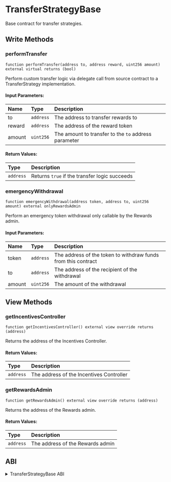 # TransferStrategyBase

Base contract for transfer strategies.

## Write Methods

### performTransfer

```solidity
function performTransfer(address to, address reward, uint256 amount) external virtual returns (bool)
```

Perform custom transfer logic via delegate call from source contract to a TransferStrategy implementation.

#### Input Parameters:

| Name   | Type      | Description                                          |
| :----- | :-------- | :--------------------------------------------------- |
| to     | `address` | The address to transfer rewards to                   |
| reward | `address` | The address of the reward token                      |
| amount | `uint256` | The amount to transfer to the `to` address parameter |

#### Return Values:

| Type      | Description                                   |
| :-------- | :-------------------------------------------- |
| `address` | Returns `true` if the transfer logic succeeds |

### emergencyWithdrawal

```solidity
function emergencyWithdrawal(address token, address to, uint256 amount) external onlyRewardsAdmin
```
Perform an emergency token withdrawal only callable by the Rewards admin.

#### Input Parameters:

| Name   | Type      | Description                                                   |
| :----- | :-------- | :------------------------------------------------------------ |
| token  | `address` | The address of the token to withdraw funds from this contract |
| to     | `address` | The address of the recipient of the withdrawal                |
| amount | `uint256` | The amount of the withdrawal                                  |

## View Methods

### getIncentivesController

```solidity
function getIncentivesController() external view override returns (address)
```

Returns the address of the Incentives Controller.

#### Return Values:

| Type      | Description                              |
| :-------- | :--------------------------------------- |
| `address` | The address of the Incentives Controller |

### getRewardsAdmin

```solidity
function getRewardsAdmin() external view override returns (address)
```

Returns the address of the Rewards admin.

#### Return Values:

| Type      | Description                      |
| :-------- | :------------------------------- |
| `address` | The address of the Rewards admin |

## ABI
<details>
<summary>TransferStrategyBase ABI</summary>

```
[
    {
        "anonymous": false,
        "inputs": [
            {
                "indexed": true,
                "internalType": "address",
                "name": "caller",
                "type": "address"
            },
            {
                "indexed": true,
                "internalType": "address",
                "name": "token",
                "type": "address"
            },
            {
                "indexed": true,
                "internalType": "address",
                "name": "to",
                "type": "address"
            },
            {
                "indexed": false,
                "internalType": "uint256",
                "name": "amount",
                "type": "uint256"
            }
        ],
        "name": "EmergencyWithdrawal",
        "type": "event"
    },
    {
        "inputs": [
            {
                "internalType": "address",
                "name": "token",
                "type": "address"
            },
            {
                "internalType": "address",
                "name": "to",
                "type": "address"
            },
            {
                "internalType": "uint256",
                "name": "amount",
                "type": "uint256"
            }
        ],
        "name": "emergencyWithdrawal",
        "outputs": [],
        "stateMutability": "nonpayable",
        "type": "function"
    },
    {
        "inputs": [],
        "name": "getIncentivesController",
        "outputs": [
            {
                "internalType": "address",
                "name": "",
                "type": "address"
            }
        ],
        "stateMutability": "view",
        "type": "function"
    },
    {
        "inputs": [],
        "name": "getRewardsAdmin",
        "outputs": [
            {
                "internalType": "address",
                "name": "",
                "type": "address"
            }
        ],
        "stateMutability": "view",
        "type": "function"
    },
    {
        "inputs": [
            {
                "internalType": "address",
                "name": "to",
                "type": "address"
            },
            {
                "internalType": "address",
                "name": "reward",
                "type": "address"
            },
            {
                "internalType": "uint256",
                "name": "amount",
                "type": "uint256"
            }
        ],
        "name": "performTransfer",
        "outputs": [
            {
                "internalType": "bool",
                "name": "",
                "type": "bool"
            }
        ],
        "stateMutability": "nonpayable",
        "type": "function"
    }
]
```
</details>